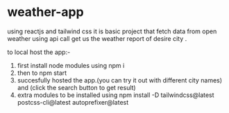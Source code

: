 # weather-app
using reactjs and tailwind css 
it is basic project that fetch data from open weather using api call 
get us the weather report of desire city .

to local host the app:-
1. first install node modules using npm i
2. then to npm start
3. succesfully hosted the app.(you can try it out with different city names) and (click the search button to get result)
4. extra modules to be installed using  npm install -D tailwindcss@latest postcss-cli@latest autoprefixer@latest
